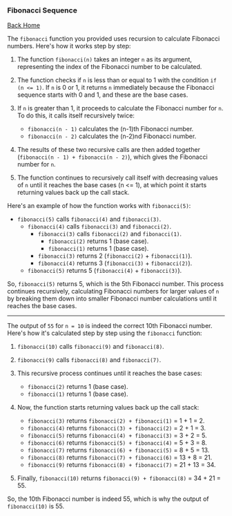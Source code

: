 ### Fibonacci Sequence

[Back Home](../README.md)

The `fibonacci` function you provided uses recursion to calculate Fibonacci numbers. Here's how it works step by step:

1. The function `fibonacci(n)` takes an integer `n` as its argument, representing the index of the Fibonacci number to be calculated.

2. The function checks if `n` is less than or equal to 1 with the condition `if (n <= 1)`. If `n` is 0 or 1, it returns `n` immediately because the Fibonacci sequence starts with 0 and 1, and these are the base cases.

3. If `n` is greater than 1, it proceeds to calculate the Fibonacci number for `n`. To do this, it calls itself recursively twice:

   - `fibonacci(n - 1)` calculates the (n-1)th Fibonacci number.
   - `fibonacci(n - 2)` calculates the (n-2)nd Fibonacci number.

4. The results of these two recursive calls are then added together (`fibonacci(n - 1) + fibonacci(n - 2)`), which gives the Fibonacci number for `n`.

5. The function continues to recursively call itself with decreasing values of `n` until it reaches the base cases (n <= 1), at which point it starts returning values back up the call stack.

Here's an example of how the function works with `fibonacci(5)`:

- `fibonacci(5)` calls `fibonacci(4)` and `fibonacci(3)`.
  - `fibonacci(4)` calls `fibonacci(3)` and `fibonacci(2)`.
    - `fibonacci(3)` calls `fibonacci(2)` and `fibonacci(1)`.
      - `fibonacci(2)` returns 1 (base case).
      - `fibonacci(1)` returns 1 (base case).
    - `fibonacci(3)` returns 2 (`fibonacci(2)` + `fibonacci(1)`).
    - `fibonacci(4)` returns 3 (`fibonacci(3)` + `fibonacci(2)`).
  - `fibonacci(5)` returns 5 (`fibonacci(4)` + `fibonacci(3)`).

So, `fibonacci(5)` returns 5, which is the 5th Fibonacci number. This process continues recursively, calculating Fibonacci numbers for larger values of `n` by breaking them down into smaller Fibonacci number calculations until it reaches the base cases.

---

The output of `55` for `n = 10` is indeed the correct 10th Fibonacci number. Here's how it's calculated step by step using the `fibonacci` function:

1. `fibonacci(10)` calls `fibonacci(9)` and `fibonacci(8)`.

2. `fibonacci(9)` calls `fibonacci(8)` and `fibonacci(7)`.

3. This recursive process continues until it reaches the base cases:

   - `fibonacci(2)` returns 1 (base case).
   - `fibonacci(1)` returns 1 (base case).

4. Now, the function starts returning values back up the call stack:

   - `fibonacci(3)` returns `fibonacci(2) + fibonacci(1)` = 1 + 1 = 2.
   - `fibonacci(4)` returns `fibonacci(3) + fibonacci(2)` = 2 + 1 = 3.
   - `fibonacci(5)` returns `fibonacci(4) + fibonacci(3)` = 3 + 2 = 5.
   - `fibonacci(6)` returns `fibonacci(5) + fibonacci(4)` = 5 + 3 = 8.
   - `fibonacci(7)` returns `fibonacci(6) + fibonacci(5)` = 8 + 5 = 13.
   - `fibonacci(8)` returns `fibonacci(7) + fibonacci(6)` = 13 + 8 = 21.
   - `fibonacci(9)` returns `fibonacci(8) + fibonacci(7)` = 21 + 13 = 34.

5. Finally, `fibonacci(10)` returns `fibonacci(9) + fibonacci(8)` = 34 + 21 = 55.

So, the 10th Fibonacci number is indeed 55, which is why the output of `fibonacci(10)` is 55.
